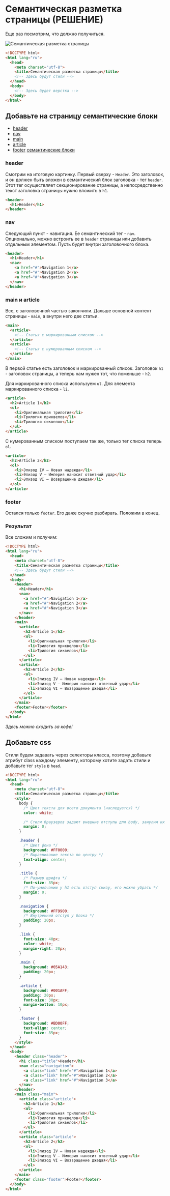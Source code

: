 # Семантическая разметка страницы (РЕШЕНИЕ)

Еще раз посмотрим, что должно получиться.

![Семантическая разметка страницы](../src/public/1.png)

```html
<!DOCTYPE html>
<html lang="ru">
  <head>
    <meta charset="utf-8">
    <title>Семантическая разметка страницы</title>
    <!-- Здесь будут стили -->
  </head>
  <body>
    <!-- Здесь будет верстка -->
  </body>
</html>
```

## Добавьте на страницу семантические блоки
   - [header](#header)
   - [nav](#nav)
   - [main](#main-и-article)
   - [article](#main-и-article)
   - [footer](#footer)
[семантические блоки](#Результат)

### header
Смотрим на итоговую картинку. Первый сверху - `Header`. Это заголовок, и он должен быть вложен в семантический блок заголовка - тег `header`. Этот тег осуществляет секционирование страницы, а непосредственно текст заголовка страницы нужно вложить в `h1`.
```html
<header>
  <h1>Header</h1>
</header>
```

### nav
Следующий пункт - навигация.
Ее семантический тег - `nav`. Опционально, можно встроить ее в `header` страницы или добавить отдельным элементом. Пусть будет внутри заголовочного блока.

```html
<header>
  <h1>Header</h1>
  <nav>
    <a href="#">Navigation 1</a>
    <a href="#">Navigation 2</a>
    <a href="#">Navigation 3</a>
  </nav>
</header>
```

### main и article
Все, с заголовочной частью закончили. Дальше основной контент страницы - `main`, а внутри него две статьи.
```html
<main>
  <article>
    <!-- Статья с маркированным списком -->
  </article>
  <article>
    <!-- Статья с нумерованным списком -->
  </article>
</main>
```

В первой статье есть заголовок и маркированный список. Заголовок `h1` - заголовок страницы, а теперь нам нужен тот, что поменьше - `h2`.

Для маркированного списка используем `ul`. Для элемента маркированного списка - `li`.

```html
<article>
  <h2>Article 1</h2>
  <ul>
    <li>Оригинальная трилогия</li>
    <li>Трилогия приквелов</li>
    <li>Трилогия сиквелов</li>
  </ul>
</article>
```

С нумерованным списком поступаем так же, только тег списка теперь `ol`.

```html
<article>
  <h2>Article 2</h2>
  <ol>
    <li>Эпизод IV — Новая надежда</li>
    <li>Эпизод V — Империя наносит ответный удар</li>
    <li>Эпизод VI — Возвращение джедая</li>
  </ol>
</article>
```

### footer

Остался только `footer`. Его даже скучно разбирать. Положим в конец.

### Результат

Все сложим и получим:

```html autorun
<!DOCTYPE html>
<html lang="ru">
  <head>
    <meta charset="utf-8">
    <title>Семантическая разметка страницы</title>
    <!-- Здесь будут стили -->
  </head>
  <body>
    <header>
      <h1>Header</h1>
      <nav>
        <a href="#">Navigation 1</a>
        <a href="#">Navigation 2</a>
        <a href="#">Navigation 3</a>
      </nav>
    </header>
    <main>
      <article>
        <h2>Article 1</h2>
        <ul>
          <li>Оригинальная трилогия</li>
          <li>Трилогия приквелов</li>
          <li>Трилогия сиквелов</li>
        </ul>
      </article>
      <article>
        <h2>Article 2</h2>
        <ol>
          <li>Эпизод IV — Новая надежда</li>
          <li>Эпизод V — Империя наносит ответный удар</li>
          <li>Эпизод VI — Возвращение джедая</li>
        </ol>
      </article>
    </main>
    <footer>Footer</footer>
  </body>
</html>
```

_Здесь можно сходить за кофе!_

## Добавьте css

Стили будем задавать через селекторы класса, поэтому добавьте атрибут class каждому элементу, которому хотите задать стили и добавьте тег ```style``` в ```head```.

```html autorun
<!DOCTYPE html>
<html lang="ru">
  <head>
    <meta charset="utf-8">
    <title>Семантическая разметка страницы</title>
    <style>
      body {
        /* Цвет текста для всего документа (наследуется) */
        color: white;

        /* Стили браузеров задают внешние отступы для body, занулим их */
        margin: 0;
      }

      .header {
        /* Цвет фона */
        background: #FF0000;
        /* Выравнивание текста по центру */
        text-align: center;
      }

      .title {
        /* Размер шрифта */
        font-size: 85px;
        /* По-умолчанию у h1 есть отступ снизу, его можно убрать */
        margin: 0;
      }

      .navigation {
        background: #FF9900;
        /* Внутренний отступ у блока */
        padding: 20px;
      }

      .link {
        font-size: 40px;
        color: white;
        margin-right: 20px;
      }

      .main {
        background: #05A143;
        padding: 20px;
      }

      .article {
        background: #001AFF;
        padding: 20px;
        font-size: 30px;
        margin-bottom: 10px;
      }

      .footer {
        background: #BD00FF;
        text-align: center;
        font-size: 85px;
      }
    </style>
  </head>
  <body>
    <header class="header">
      <h1 class="title">Header</h1>
      <nav class="navigation">
        <a class="link" href="#">Navigation 1</a>
        <a class="link" href="#">Navigation 2</a>
        <a class="link" href="#">Navigation 3</a>
      </nav>
    </header>
    <main class="main">
      <article class="article">
        <h2>Article 1</h2>
        <ul>
          <li>Оригинальная трилогия</li>
          <li>Трилогия приквелов</li>
          <li>Трилогия сиквелов</li>
        </ul>
      </article>
      <article class="article">
        <h2>Article 2</h2>
        <ol>
          <li>Эпизод IV — Новая надежда</li>
          <li>Эпизод V — Империя наносит ответный удар</li>
          <li>Эпизод VI — Возвращение джедая</li>
        </ol>
      </article>
    </main>
    <footer class="footer">Footer</footer>
  </body>
</html>
```
